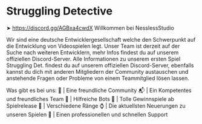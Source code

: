 # Struggling Detective <br>

➤ https://discord.gg/AGBxa4cwdX
Willkommen bei NesslessStudio

Wir sind eine deutsche Entwicklergesellschaft welche den Schwerpunkt auf die Entwicklung von Videospielen legt.
Unser Team ist derzeit auf der Suche nach weiteren Entwicklern, mehr Infos findest du auf unserem offiziellen Discord-Server.
Alle Informationen zu unserem ersten Spiel Struggling Det. findest du auf unserem offiziellen Discord-Server, ebenfalls kannst du dich mit anderen Mitgliedern der Community austauschen und anstehende Fragen oder Probleme von einem Teammitglied lösen lassen.

Was gibt es bei uns:
👫  |   Eine freundliche Community
📬  |   Ein Kompetentes und freundliches Team
👾  |   Hilfreiche Bots
🎉  |   Tolle Gewinnspiele ab Spielrelease
🥇  |   Verschiedene Ränge
⌚  |   Die aktuellsten Neuerungen zu unseren Spielen
🎫  |   Einen professionellen und schnellen Support
